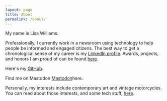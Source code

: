 ```yaml
---
layout: page
title: About
permalink: /about/
---
```


My name is Lisa Williams.

Professionally, I currently work in a newsroom using technology to help people be informed and engaged citizens. The best way to get a chronological sense of my career is my <a href ="https://www.linkedin.com/in/lisawilliams/">LinkedIn profile</a>. Awards, projects, and honors I am proud of can be found <a href ="https://lisawilliams.github.io/lisa/work/">here</a>.

Here's my <a href ="https://github.com/lisawilliams/">GitHub</a>.

Find me on Mastodon <a rel="me" href="https://toot.lgbt/@lisawilliams">Mastodon</a>here</a>. 

Personally, my interests include contemporary art and vintage motorcycles. You can read about those interests, and some tech stuff, <a href ="https://lisawilliams.github.io/lisa/">here</a>.
